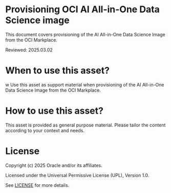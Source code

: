 # Provisioning OCI AI All-in-One Data Science image
 
This document covers provisioning of the AI All-in-One Data Science Image from the OCI Markplace.

Reviewed: 2025.03.02
 

# When to use this asset?
w
Use this asset as support material when provisioning of the AI All-in-One Data Science Image from the OCI Markplace.


# How to use this asset?

This asset is provided as general purpose material. Please tailor the content according to your context and needs.


# License
 
Copyright (c) 2025 Oracle and/or its affiliates.
 
Licensed under the Universal Permissive License (UPL), Version 1.0.
 
See [LICENSE](https://github.com/oracle-devrel/technology-engineering/blob/main/LICENSE) for more details.
